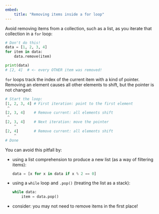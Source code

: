 ```yaml
---
embed:
    title: "Removing items inside a for loop"
---
```

Avoid removing items from a collection, such as a list, as you iterate that collection in a `for` loop:
```py
# Don't do this!
data = [1, 2, 3, 4]
for item in data:
    data.remove(item)

print(data)
# [2, 4]  # <- every OTHER item was removed!
```
`for` loops track the index of the current item with a kind of pointer. Removing an element causes all other elements to shift, but the pointer is not changed:
```py
# Start the loop:
[1, 2, 3, 4] # First iteration: point to the first element
 ^
[2, 3, 4]    # Remove current: all elements shift
 ^
[2, 3, 4]    # Next iteration: move the pointer
    ^
[2, 4]       # Remove current: all elements shift
    ^
# Done
```
You can avoid this pitfall by:
- using a list comprehension to produce a new list (as a way of filtering items):
  ```py
  data = [x for x in data if x % 2 == 0]
  ```
- using a `while` loop and `.pop()` (treating the list as a stack):
  ```py
  while data:
      item = data.pop()
  ```
- consider: you may not need to remove items in the first place!
